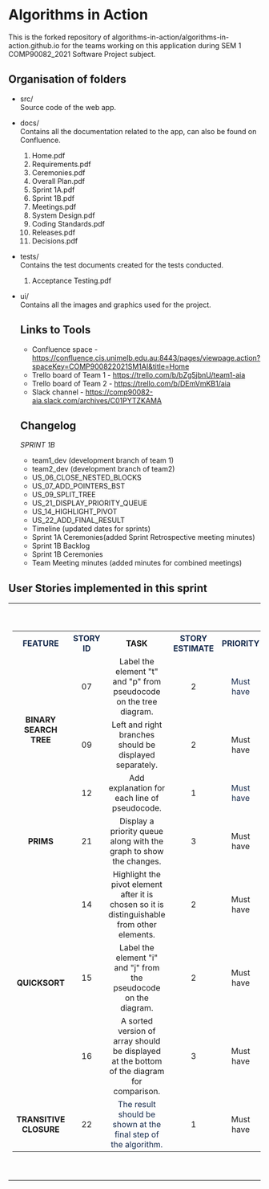 # Algorithms in Action

This is the forked repository of algorithms-in-action/algorithms-in-action.github.io for the teams working on this application during SEM 1 COMP90082_2021 Software Project subject. 

## Organisation of folders

- src/\
    Source code of the web app.
- docs/\
    Contains all the documentation related to the app, can also be found on Confluence.
    1. Home.pdf
    2. Requirements.pdf
    3. Ceremonies.pdf
    4. Overall Plan.pdf
    5. Sprint 1A.pdf
    6. Sprint 1B.pdf
    7. Meetings.pdf
    8. System Design.pdf
    9. Coding Standards.pdf
    10. Releases.pdf
    11. Decisions.pdf
- tests/\
    Contains the test documents created for the tests conducted.
    1. Acceptance Testing.pdf
- ui/\
    Contains all the images and graphics used for the project.
    
   ## Links to Tools
   
   - Confluence space - https://confluence.cis.unimelb.edu.au:8443/pages/viewpage.action?spaceKey=COMP900822021SM1AI&title=Home
   - Trello board of Team 1 - https://trello.com/b/bZg5jbnU/team1-aia
   - Trello board of Team 2 - https://trello.com/b/DEmVmKB1/aia
   - Slack channel - https://comp90082-aia.slack.com/archives/C01PYTZKAMA
   
   ## Changelog 
   
   *SPRINT 1B*
   
   - team1_dev (development branch of team 1)
   - team2_dev (development branch of team2)
   - US_06_CLOSE_NESTED_BLOCKS
   - US_07_ADD_POINTERS_BST
   - US_09_SPLIT_TREE
   - US_21_DISPLAY_PRIORITY_QUEUE
   - US_14_HIGHLIGHT_PIVOT
   - US_22_ADD_FINAL_RESULT
   - Timeline (updated dates for sprints)
   - Sprint 1A Ceremonies(added Sprint Retrospective meeting minutes)
   - Sprint 1B Backlog
   - Sprint 1B Ceremonies
   - Team Meeting minutes (added minutes for combined meetings)

## User Stories implemented in this sprint
<table class="wysiwyg-macro" style="background-image: url('https://confluence.cis.unimelb.edu.au:8443/plugins/servlet/confluence/placeholder/macro-heading?definition=e3RhYmxlLWNoYXJ0OmJhckNvbG9yaW5nVHlwZT1tb25vfGlzRmlyc3RUaW1lRW50ZXI9dHJ1ZXxpbm5lcmxhYmVscz1QZXJjZW50YWdlfGNvbHVtbj1GRUFUVVJFfGRhdGVwYXR0ZXJuPWRkIE0geXl8cGllS2V5cz1JTlRFUkZBQ0XigJpQU0VVRE8gQ09EReKAmkhFQVBTT1JU4oCaR1JBUEggQUxHT1JJVEhNU3xhZ2dyZWdhdGlvbj1TVE9SWSBFU1RJTUFURXxpZD0xNjE3Nzg3NDU0NTM3Xy0xNjY2MTM5NzA0fHdvcmtsb2c9MzY1fDV8OHx5IHcgZCBoIG18eSB3IGQgaCBtfGZvcm1hdFZlcnNpb249M3x2ZXJzaW9uPTN8Y29sb3JzPSM4ZWIwMjEsI2QwNDQzNywjMzU3MmIwLCNmNmMzNDJ9&amp;locale=en_US&amp;version=2'); background-repeat: no-repeat;" data-macro-name="table-chart" data-macro-id="0ab5516f-8452-45bc-b7e0-1afd90fba085" data-macro-parameters="aggregation=STORY ESTIMATE|barColoringType=mono|colors=#8eb021,#d04437,#3572b0,#f6c342|column=FEATURE|datepattern=dd M yy|formatVersion=3|id=1617787454537_-1666139704|innerlabels=Percentage|isFirstTimeEnter=true|pieKeys=INTERFACE&sbquo;PSEUDO CODE&sbquo;HEAPSORT&sbquo;GRAPH ALGORITHMS|version=3|worklog=365\|5\|8\|y w d h m\|y w d h m" data-macro-schema-version="1" data-macro-body-type="RICH_TEXT"><tbody><tr><td class="wysiwyg-macro-body"><p class="auto-cursor-target"><br /></p><table class="relative-table wrapped confluenceTable active-resizable" style="width: 100.0%;"><colgroup><col style="width: 12.7425%;" /><col style="width: 5.6183%;" /><col style="width: 34.6945%;" /><col style="width: 7.52968%;" /><col style="width: 14.596%;" /><col style="width: 24.6742%;" /></colgroup><tbody><tr><th class="confluenceTh" style="text-align: center;"><span style="color: #172b4d; text-decoration: none;">FEATURE</span></th><th class="confluenceTh" style="text-align: center;"><span style="color: #172b4d; text-decoration: none;">STORY ID</span></th><th class="confluenceTh" style="text-align: center;">TASK</th><th class="confluenceTh" style="text-align: center;"><span style="color: #172b4d; text-decoration: none;">STORY ESTIMATE</span></th><th class="confluenceTh" style="text-align: center;" colspan="1"><span style="color: #172b4d; text-decoration: none;">PRIORITY</span></th><th class="confluenceTh" style="text-align: center;"><span style="color: #172b4d; text-decoration: none;">ASSIGNED TO</span></th></tr><tr><td class="confluenceTd" style="text-align: center;" rowspan="3"><strong style="text-decoration: none; text-align: left;">BINARY SEARCH TREE</strong><br /><br /></td><td class="confluenceTd" style="text-align: center;">07</td><td class="confluenceTd" style="text-align: center;">Label the element "t" and "p" from pseudocode on the tree diagram.</td><td class="confluenceTd" style="text-align: center;">2</td><td class="confluenceTd" style="text-align: center;" colspan="1"><span style="color: #172b4d; text-decoration: none;">Must have</span></td><td class="confluenceTd" style="text-align: center;">Team 2</td></tr><tr><td class="confluenceTd" style="text-align: center;" colspan="1">09</td><td class="confluenceTd" style="text-align: center;" colspan="1">Left and right branches should be displayed separately.</td><td class="confluenceTd" style="text-align: center;" colspan="1">2</td><td class="confluenceTd" style="text-align: center;" colspan="1">Must have</td><td class="confluenceTd" style="text-align: center;" colspan="1">Team 2</td></tr><tr><td class="confluenceTd" style="text-align: center;" colspan="1">12</td><td class="confluenceTd" style="text-align: center;" colspan="1">Add explanation for each line of pseudocode.</td><td class="confluenceTd" style="text-align: center;" colspan="1">1</td><td class="confluenceTd" style="text-align: center;" colspan="1"><span style="color: #172b4d;">Must have</span></td><td class="confluenceTd" style="text-align: center;" colspan="1">Team 2</td></tr><tr><td class="confluenceTd" style="text-align: center;"><strong>PRIMS</strong></td><td class="confluenceTd" style="text-align: center;">21</td><td class="confluenceTd" style="text-align: center;">Display a priority queue along with the graph to show the changes.</td><td class="confluenceTd" style="text-align: center;">3</td><td class="confluenceTd" style="text-align: center;">Must have</td><td class="confluenceTd" style="text-align: center;" colspan="1">Team 2</td></tr><tr><td class="confluenceTd" style="text-align: center;" rowspan="3"><strong style="text-decoration: none; text-align: left;">QUICKSORT</strong></td><td class="confluenceTd" style="text-align: center;">14</td><td class="confluenceTd" style="text-align: center;">Highlight the pivot element after it is chosen so it is distinguishable from other elements.</td><td class="confluenceTd" style="text-align: center;">2</td><td class="confluenceTd" style="text-align: center;" colspan="1">Must have</td><td class="confluenceTd" style="text-align: center;">Team 1</td></tr><tr><td class="confluenceTd" style="text-align: center;" colspan="1">15</td><td class="confluenceTd" style="text-align: center;" colspan="1">Label the element "i" and "j" from the pseudocode on the diagram.</td><td class="confluenceTd" style="text-align: center;" colspan="1">2</td><td class="confluenceTd" style="text-align: center;" colspan="1">Must have</td><td class="confluenceTd" style="text-align: center;" colspan="1">Team 1</td></tr><tr><td class="confluenceTd" style="text-align: center;" colspan="1">16</td><td class="confluenceTd" style="text-align: center;" colspan="1">A sorted version of array should be displayed at the bottom of the diagram for comparison.</td><td class="confluenceTd" style="text-align: center;" colspan="1">3</td><td class="confluenceTd" style="text-align: center;" colspan="1">Must have</td><td class="confluenceTd" style="text-align: center;" colspan="1">Team 1</td></tr><tr><td class="confluenceTd" style="text-align: center;" rowspan="4"><strong style="text-decoration: none; text-align: left;">TRANSITIVE CLOSURE</strong></td><td class="confluenceTd" style="text-align: center;">22</td><td class="confluenceTd" style="text-align: center;"><span style="color: #172b4d; text-decoration: none;">The result should be shown at the final step of the algorithm.</span></td><td class="confluenceTd" style="text-align: center;">1</td><td class="confluenceTd" style="text-align: center;" colspan="1">Must have</td><td class="confluenceTd" style="text-align: center;">Team 1</td></tr></tbody></table><p class="auto-cursor-target"><br /></p></td></tr></tbody></table>
